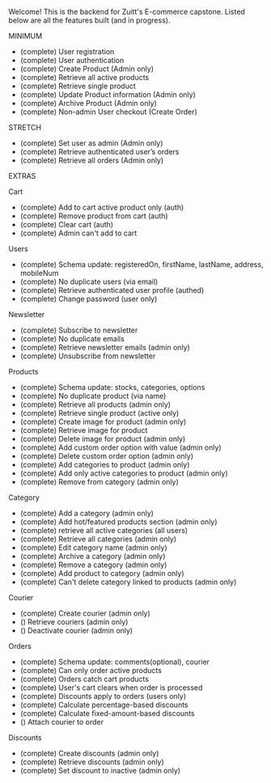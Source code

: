 Welcome! This is the backend for Zuitt's E-commerce capstone. Listed below are all the features built (and in progress).

MINIMUM

- (complete) User registration
- (complete) User authentication
- (complete) Create Product (Admin only)
- (complete) Retrieve all active products
- (complete) Retrieve single product
- (complete) Update Product information (Admin only)
- (complete) Archive Product (Admin only)
- (complete) Non-admin User checkout (Create Order)

STRETCH

- (complete) Set user as admin (Admin only)
- (complete) Retrieve authenticated user’s orders
- (complete) Retrieve all orders (Admin only)

EXTRAS

Cart

- (complete) Add to cart active product only (auth)
- (complete) Remove product from cart (auth)
- (complete) Clear cart (auth)
- (complete) Admin can't add to cart

Users

- (complete) Schema update: registeredOn, firstName, lastName, address, mobileNum
- (complete) No duplicate users (via email)
- (complete) Retrieve authenticated user profile (authed)
- (complete) Change password (user only)

Newsletter

- (complete) Subscribe to newsletter
- (complete) No duplicate emails
- (complete) Retrieve newsletter emails (admin only)
- (complete) Unsubscribe from newsletter

Products

- (complete) Schema update: stocks, categories, options
- (complete) No duplicate product (via name)
- (complete) Retrieve all products (admin only)
- (complete) Retrieve single product (active only)
- (complete) Create image for product (admin only)
- (complete) Retrieve image for product
- (complete) Delete image for product (admin only)
- (complete) Add custom order option with value (admin only)
- (complete) Delete custom order option (admin only)
- (complete) Add categories to product (admin only)
- (complete) Add only active categories to product (admin only)
- (complete) Remove from category (admin only)

Category

- (complete) Add a category (admin only)
- (complete) Add hot/featured products section (admin only)
- (complete) retrieve all active categories (all users)
- (complete) Retrieve all categories (admin only)
- (complete) Edit category name (admin only)
- (complete) Archive a category (admin only)
- (complete) Remove a category (admin only)
- (complete) Add product to category (admin only)
- (complete) Can't delete category linked to products (admin only)

Courier

- (complete) Create courier (admin only)
- () Retrieve couriers (admin only)
- () Deactivate courier (admin only)

Orders

- (complete) Schema update: comments(optional), courier
- (complete) Can only order active products
- (complete) Orders catch cart products
- (complete) User's cart clears when order is processed
- (complete) Discounts apply to orders (users only)
- (complete) Calculate percentage-based discounts
- (complete) Calculate fixed-amount-based discounts
- () Attach courier to order

Discounts

- (complete) Create discounts (admin only)
- (complete) Retrieve discounts (admin only)
- (complete) Set discount to inactive (admin only)

